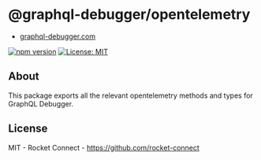 # @graphql-debugger/opentelemetry

- [graphql-debugger.com](http://www.graphql-debugger.com)

[![npm version](https://badge.fury.io/js/@graphql-debugger%2Fopentelemetry.svg)](https://badge.fury.io/js/@graphql-debugger%2Fopentelemetry) [![License: MIT](https://img.shields.io/badge/License-MIT-yellow.svg)](https://opensource.org/licenses/MIT)

## About

This package exports all the relevant opentelemetry methods and types for GraphQL Debugger.

## License

MIT - Rocket Connect - https://github.com/rocket-connect
